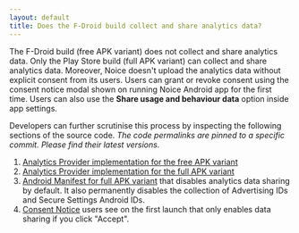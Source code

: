 ```yaml
---
layout: default
title: Does the F-Droid build collect and share analytics data?
---
```


The F-Droid build (free APK variant) does not collect and share analytics data.
Only the Play Store build (full APK variant) can collect and share analytics
data. Moreover, Noice doesn't upload the analytics data without explicit consent
from its users. Users can grant or revoke consent using the consent notice modal
shown on running Noice Android app for the first time. Users can also use
the **Share usage and behaviour data** option inside app settings.

Developers can further scrutinise this process by inspecting the following
sections of the source code. _The code permalinks are pinned to a specific
commit. Please find their latest versions._

1. [Analytics Provider implementation for the free APK
   variant](https://github.com/trynoice/android-app/blob/c44e3250392fb6463deb6b76e577c6f1c9679d3d/app/src/main/java/com/github/trynoice/android-app/provider/AnalyticsProvider.kt#L55-L63)
2. [Analytics Provider implementation for the full APK
   variant](https://github.com/trynoice/android-app/blob/main/app/src/full/java/com/github/trynoice/android-app/provider/RealAnalyticsProvider.kt)
3. [Android Manifest for full APK
   variant](https://github.com/trynoice/android-app/blob/main/app/src/full/AndroidManifest.xml)
   that disables analytics data sharing by default. It also permanently disables
   the collection of Advertising IDs and Secure Settings Android IDs.
4. [Consent
   Notice](https://github.com/trynoice/android-app/blob/0b8ed7b0ef0c0de5068259dfee79f81f553a6f06/app/src/main/java/com/github/trynoice/android-app/activity/MainActivity.kt#L77-L102)
   users see on the first launch that only enables data sharing if you click
   "Accept".
